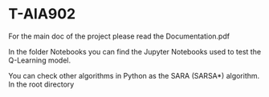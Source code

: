 # T-AIA902


For the main doc of the project please read the Documentation.pdf

In the folder Notebooks you can find the Jupyter Notebooks used to test the Q-Learning model.

You can check other algorithms in Python as the SARA (SARSA*) algorithm. In the root directory

